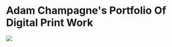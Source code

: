 # Adam Champagne's Portfolio Of Digital Print Work

<img src="https://github.com/acbrent25/adamchampagne/blob/master/ktBlfmJJhu.gif?raw=true">
